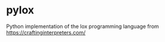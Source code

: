 # pylox
Python implementation of the lox programming language from https://craftinginterpreters.com/
